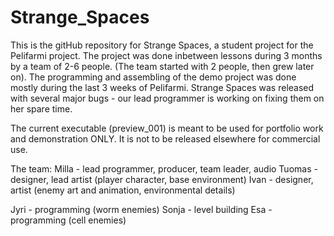 # Strange_Spaces

This is the gitHub repository for Strange Spaces, a student project for the Pelifarmi project. 
The project was done inbetween lessons during 3 months by a team of 2-6 people. (The team started with 2 people, then grew later on).
The programming and assembling of the demo project was done mostly during the last 3 weeks of Pelifarmi.
Strange Spaces was released with several major bugs - our lead programmer is working on fixing them on her spare time. 

The current executable (preview_001) is meant to be used for portfolio work and demonstration ONLY. 
It is not to be released elsewhere for commercial use.

The team:
Milla - lead programmer, producer, team leader, audio
Tuomas - designer, lead artist (player character, base environment)
Ivan - designer, artist (enemy art and animation, environmental details)

Jyri - programming (worm enemies)
Sonja - level building
Esa - programming (cell enemies)

